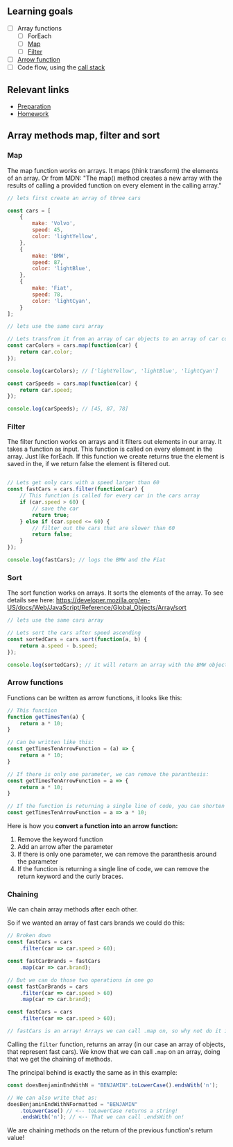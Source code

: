 ## Learning goals
- [ ] Array functions
  - [ ] ForEach
  - [ ] [Map](#map)
  - [ ] [Filter](#filter)
- [ ] [Arrow function](#Arrow-functions)
- [ ] Code flow, using the [call stack](../../JavaScript1/Week3/readme.md#call-stack)

## Relevant links
* [Preparation](preparation.md)
* [Homework](homework.md)


## Array methods map, filter and sort

### Map
The map function works on arrays. It maps (think transform) the elements of an array. Or from MDN: "The map() method creates a new array with the results of calling a provided function on every element in the calling array."


```js
// lets first create an array of three cars

const cars = [
    {
        make: 'Volvo',
        speed: 45,
        color: 'lightYellow',
    },
    {
        make: 'BMW',
        speed: 87,
        color: 'lightBlue',
    },
    {
        make: 'Fiat',
        speed: 78,
        color: 'lightCyan',
    }
];

// lets use the same cars array

// Lets transfrom it from an array of car objects to an array of car colors
const carColors = cars.map(function(car) {
    return car.color;
});

console.log(carColors); // ['lightYellow', 'lightBlue', 'lightCyan']

const carSpeeds = cars.map(function(car) {
    return car.speed;
});

console.log(carSpeeds); // [45, 87, 78]
```


### Filter

The filter function works on arrays and it filters out elements in our array. 
It takes a function as input. This function is called on every element in the array. Just like forEach. If this function we create returns true the element is saved in the, if we return false the element is filtered out.

```js

// Lets get only cars with a speed larger than 60
const fastCars = cars.filter(function(car) {
    // This function is called for every car in the cars array
    if (car.speed > 60) {
        // save the car
        return true;
    } else if (car.speed <= 60) {
        // filter out the cars that are slower than 60
        return false;
    }
});

console.log(fastCars); // logs the BMW and the Fiat
```


### Sort

The sort function works on arrays. It sorts the elements of the array.
To see details see here: https://developer.mozilla.org/en-US/docs/Web/JavaScript/Reference/Global_Objects/Array/sort

```js
// lets use the same cars array

// Lets sort the cars after speed ascending
const sortedCars = cars.sort(function(a, b) {
    return a.speed - b.speed;
});

console.log(sortedCars); // it will return an array with the BMW object first, then the fiat and then the volvo
```

### Arrow functions
Functions can be written as arrow functions, it looks like this:

```js
// This function
function getTimesTen(a) {
    return a * 10;
}

// Can be written like this:
const getTimesTenArrowFunction = (a) => {
    return a * 10;
}

// If there is only one parameter, we can remove the paranthesis:
const getTimesTenArrowFunction = a => {
    return a * 10;
}

// If the function is returning a single line of code, you can shorten it even further:
const getTimesTenArrowFunction = a => a * 10;
```

Here is how you **convert a function into an arrow function:**
1. Remove the keyword function
2. Add an arrow after the parameter
3. If there is only one parameter, we can remove the paranthesis around the parameter
4. If the function is returning a single line of code, we can remove the return keyword and the curly braces.


### Chaining
We can chain array methods after each other. 

So if we wanted an array of fast cars brands we could do this:
```js
// Broken down
const fastCars = cars
    .filter(car => car.speed > 60);

const fastCarBrands = fastCars
    .map(car => car.brand);

// But we can do those two operations in one go
const fastCarBrands = cars
    .filter(car => car.speed > 60)
    .map(car => car.brand);
```

```js
const fastCars = cars
    .filter(car => car.speed > 60);

// fastCars is an array! Arrays we can call .map on, so why not do it in one go!?
```
Calling the `filter` function, returns an array (in our case an array of objects, that represent fast cars). We know that we can call `.map` on an array, doing that we get the chaining of methods. 

The principal behind is exactly the same as in this example:

```js
const doesBenjaminEndWithN = "BENJAMIN".toLowerCase().endsWith('n');

// We can also write that as:
doesBenjaminEndWithNFormatted = "BENJAMIN"
    .toLowerCase() // <-- toLowerCase returns a string!
    .endsWith('n'); // <-- That we can call .endsWith on!
```

We are chaining methods on the return of the previous function's return value!

